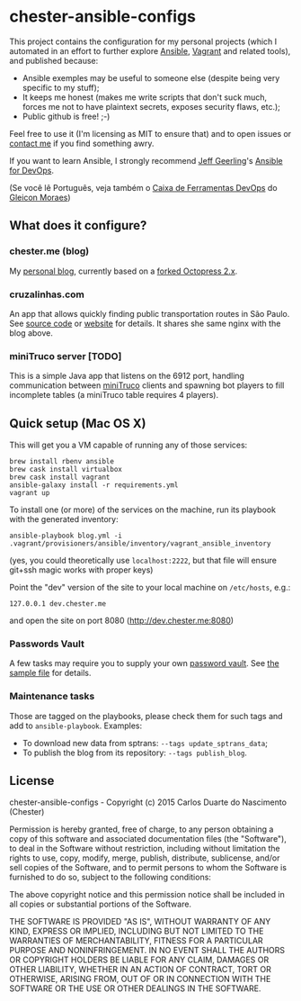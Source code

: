 # chester-ansible-configs

This project contains the configuration for my personal projects (which I automated in an effort to further explore [Ansible][7], [Vagrant][12] and related tools), and published because:

- Ansible exemples may be useful to someone else (despite being very specific to my stuff);
- It keeps me honest (makes me write scripts that don't suck much, forces me not to have plaintext secrets, exposes security flaws, etc.);
- Public github is free! ;-)

Feel free to use it (I'm licensing as MIT to ensure that) and to open issues or [contact me][6] if you find something awry.

If you want to learn Ansible, I strongly recommend [Jeff Geerling][11]'s [Ansible for DevOps][8].

(Se você lê Português, veja também o [Caixa de Ferramentas DevOps][9] do [Gleicon Moraes][10])

## What does it configure?

### chester.me (blog)

My [personal blog][4], currently based on a [forked Octopress 2.x][5].

### cruzalinhas.com

An app that allows quickly finding public transportation routes in São Paulo. See [source code][1] or [website][3] for details. It shares she same nginx with the blog above.

### miniTruco server [TODO]

This is a simple Java app that listens on the 6912 port, handling communication between [miniTruco][2] clients and spawning bot players to fill incomplete tables (a miniTruco table requires 4 players).

## Quick setup (Mac OS X)

This will get you a VM capable of running any of those services:

```
brew install rbenv ansible
brew cask install virtualbox
brew cask install vagrant
ansible-galaxy install -r requirements.yml
vagrant up
```

To install one (or more) of the services on the machine, run its playbook with the generated inventory:

```
ansible-playbook blog.yml -i .vagrant/provisioners/ansible/inventory/vagrant_ansible_inventory
```

(yes, you could theoretically use `localhost:2222`, but that file will ensure git+ssh magic works with proper keys)

Point the "dev" version of the site to your local machine on `/etc/hosts`, e.g.:

```
127.0.0.1 dev.chester.me
```

and open the site on port 8080 (http://dev.chester.me:8080)

### Passwords Vault

A few tasks may require you to supply your own [password vault][13]. See [the sample file][14] for details.

### Maintenance tasks

Those are tagged on the playbooks, please check them for such tags and add to `ansible-playbook`. Examples:

- To download new data from sptrans: `--tags update_sptrans_data`;
- To publish the blog from its repository: `--tags publish_blog`.


[1]: https://github.com/chesterbr/cruzalinhas
[2]: https://github.com/chesterbr/minitruco-j2me
[3]: http://cruzalinhas.com
[4]: http://chester.me
[5]: https://github.com/chesterbr/octopress
[6]: mailto:cd@pobox.com?subject=chester-website-configs
[7]: http://www.ansible.com
[8]: https://leanpub.com/ansible-for-devops
[9]: http://www.casadocodigo.com.br/products/livro-ferramentas-devops
[10]: https://github.com/gleicon
[11]: https://github.com/geerlingguy
[12]: https://www.vagrantup.com/
[13]: http://docs.ansible.com/ansible/playbooks_vault.html
[14]: https://github.com/chesterbr/chester-ansible-configs/blob/master/roles/chesterbr.vault/vars/vault.yml.SAMPLE

## License

chester-ansible-configs - Copyright (c) 2015 Carlos Duarte do Nascimento (Chester)

Permission is hereby granted, free of charge, to any person obtaining a copy of this software and associated documentation files (the "Software"), to deal in the Software without restriction, including without limitation the rights to use, copy, modify, merge, publish, distribute, sublicense, and/or sell copies of the Software, and to permit persons to whom the Software is furnished to do so, subject to the following conditions:

The above copyright notice and this permission notice shall be included in all copies or substantial portions of the Software.

THE SOFTWARE IS PROVIDED "AS IS", WITHOUT WARRANTY OF ANY KIND, EXPRESS OR IMPLIED, INCLUDING BUT NOT LIMITED TO THE WARRANTIES OF MERCHANTABILITY, FITNESS FOR A PARTICULAR PURPOSE AND NONINFRINGEMENT. IN NO EVENT SHALL THE AUTHORS OR COPYRIGHT HOLDERS BE LIABLE FOR ANY CLAIM, DAMAGES OR OTHER LIABILITY, WHETHER IN AN ACTION OF CONTRACT, TORT OR OTHERWISE, ARISING FROM, OUT OF OR IN CONNECTION WITH THE SOFTWARE OR THE USE OR OTHER DEALINGS IN THE SOFTWARE.
